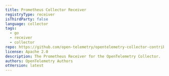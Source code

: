 ```yaml
---
title: Prometheus Collector Receiver
registryType: receiver
isThirdParty: false
language: collector
tags:
  - go
  - receiver
  - collector
repo: https://github.com/open-telemetry/opentelemetry-collector-contrib/tree/main/receiver/prometheusreceiver
license: Apache 2.0
description: The Prometheus Receiver for the OpenTelemetry Collector.
authors: OpenTelemetry Authors
otVersion: latest
---
```

